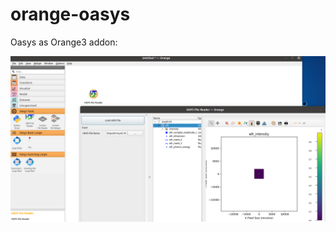 # orange-oasys

Oasys as Orange3 addon:

![addon oasys](https://github.com/srio/orange-oasys/blob/master/images/Screenshot.png "addon oasys")